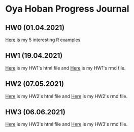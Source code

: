 # Oya Hoban Progress Journal

## HW0 (01.04.2021)
[Here](files/IE360_Spring21_Homework0.html) is my 5 interesting R examples.

## HW1 (19.04.2021)
[Here](files/HW1.html) is my HW1's html file and [Here](files/HW1.Rmd) is my HW1's rmd file.

## HW2 (07.05.2021)
[Here](files/HW2.html) is my HW2's html file and [Here](files/HW2.Rmd) is my HW2's rmd file.

## HW3 (06.06.2021)
[Here](files/HW3-Oya.html) is my HW3's html file and [Here](files/HW3-Oya.Rmd) is my HW3's rmd file.